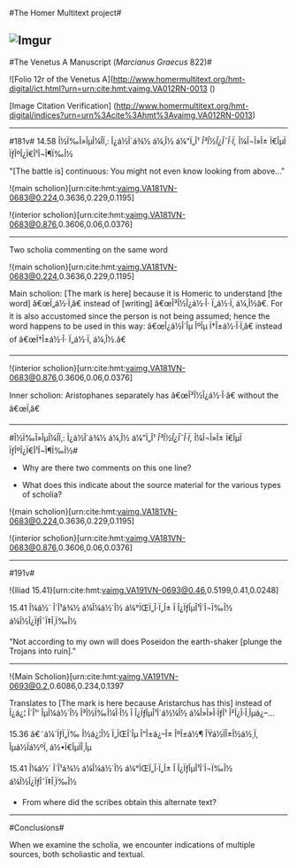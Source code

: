 #The Homer Multitext project#

![Imgur](http://i.imgur.com/gm5xrbS.jpg?1)
----

#The Venetus A Manuscript (*Marcianus Graecus* 822)#


![Folio 12r of the Venetus A](http://www.homermultitext.org/hmt-digital/ict.html?urn=urn:cite:hmt:vaimg.VA012RN-0013 ()


[Image Citation Verification] (http://www.homermultitext.org/hmt-digital/indices?urn=urn%3Acite%3Ahmt%3Avaimg.VA012RN-0013)

----

#181v#
 14.58 Î½Ï‰Î»ÎµÎ¼Î­Ï‚: Î¿á½Î´á¾½ á¼‚Î½ á¼”Ï„Î¹ *Î³Î½Î¿Î¯Î·Ï‚* Î¼Î¬Î»Î± Ï€ÎµÏ ÏƒÎºÎ¿Ï€Î¹Î¬Î¶Ï‰Î½
 
"[The battle is] continuous: You might not even know looking from above..."
 
!{main scholion}[urn:cite:hmt:vaimg.VA181VN-0683@0.224,0.3636,0.229,0.1195]

!{interior scholion}[urn:cite:hmt:vaimg.VA181VN-0683@0.876,0.3606,0.06,0.0376] 
	
----
 
Two scholia commenting on the same word 

!{main scholion}[urn:cite:hmt:vaimg.VA181VN-0683@0.224,0.3636,0.229,0.1195]

Main scholion: [The mark is here] because it is Homeric to understand [the word] â€œÏ„á½·Ï‚â€ instead of [writing] â€œÎ³Î½Î¿á½·Î· Ï„á½·Ï‚ á¼‚Î½â€. For it is also accustomed since the person is not being assumed; hence the word happens to be used in this way: â€œÎ¿á½Î´Îµ ÎºÎµ Ï†Î±á½·Î·Ï‚â€ instead of â€œÏ†Î±á½·Î· Ï„á½·Ï‚ á¼‚Î½.â€
 
----

!{interior scholion}[urn:cite:hmt:vaimg.VA181VN-0683@0.876,0.3606,0.06,0.0376] 

Inner scholion: Aristophanes separately has â€œÎ³Î½Î¿á½·Î·â€ without the â€œÏ‚â€

----

#Î½Ï‰Î»ÎµÎ¼Î­Ï‚: Î¿á½Î´á¾½ á¼‚Î½ á¼”Ï„Î¹ *Î³Î½Î¿Î¯Î·Ï‚* Î¼Î¬Î»Î± Ï€ÎµÏ ÏƒÎºÎ¿Ï€Î¹Î¬Î¶Ï‰Î½#

- Why are there two comments on this one line?

- What does this indicate about the source material for the various types of scholia?

 
!{main scholion}[urn:cite:hmt:vaimg.VA181VN-0683@0.224,0.3636,0.229,0.1195]

!{interior scholion}[urn:cite:hmt:vaimg.VA181VN-0683@0.876,0.3606,0.06,0.0376] 


----

#191v#

!{Iliad 15.41}[urn:cite:hmt:vaimg.VA191VN-0693@0.46,0.5199,0.41,0.0248]

15.41 Î¼á½´ Î´Î¹á¾½ á¼Î¼á½´Î½ á¼°ÏŒÏ„Î·Ï„Î± Î Î¿ÏƒÎµÎ¹Î´Î¬Ï‰Î½ á¼Î½Î¿ÏƒÎ¯Ï‡Î¸Ï‰Î½


"Not according to my own will does Poseidon the earth-shaker [plunge the Trojans into ruin]."

----

!{Main Scholion}[urn:cite:hmt:vaimg.VA191VN-0693@0.2,0.6086,0.234,0.1397

Translates to [The mark is here because Aristarchus has this] instead of Î¿á¿¦ Î´Î¹' ÎµÎ¼á½´Î½ Î³Î½Ï‰Î¼Î·Î½ Î Î¿ÏƒÎµÎ¹Î´á½¼Î½ á¼Î»Î»Î·ÏƒÎ¹ Î²Î¿Î·Î¸Îµá¿–...  
	

 15.36 â€˜á¼´ÏƒÏ„Ï‰ Î½á¿¦Î½ Ï„ÏŒÎ´Îµ Î“Î±á¿–Î± ÎºÎ±á½¶ ÎŸá½ÏÎ±Î½á½¸Ï‚ Îµá½Ïá½ºÏ‚ á½•Ï€ÎµÏÎ¸Îµ 

15.41 Î¼á½´ Î´Î¹á¾½ á¼Î¼á½´Î½ á¼°ÏŒÏ„Î·Ï„Î± Î Î¿ÏƒÎµÎ¹Î´Î¬Ï‰Î½ á¼Î½Î¿ÏƒÎ¯Ï‡Î¸Ï‰Î½
 
- From where did the scribes obtain this alternate text?

----
#Conclusions#

When we examine the scholia, we encounter indications of multiple sources, both scholiastic and textual.


